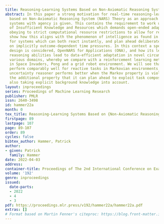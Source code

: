 ```yaml
---
title: Reasoning-Learning Systems Based on Non-Axiomatic Reasoning System Theory
abstract: In this paper a strong motivation for real-time reasoning-learning systems
  based on Non-Axiomatic Reasoning System (NARS) Theory as an approach to build intelligent
  systems with agency is given. This contains the requirement to work under the Assumption
  of Insufficient Knowledge and Resources which demands open-ended adaptation while
  obeying to strict computational resource restrictions to allow for real-time response. We
  show how this aligns with the phenomenon of intelligence as found in nature, allowing
  for systems which can both react instantly, and plan ahead deliberately dependent
  on implicitly outcome-dependent time pressures. In this context a specific implementation
  design is considered, OpenNARS for Applications (ONA), and how its learning and
  reasoning abilities lead to data-efficient adaptation in novel circumstances in
  various domains, whereby we compare with a reinforcement learning method, Q-Learning,
  in Space Invaders, Pong and a grid robot environment. We will see that both techniques
  perform comparably well for reactive tasks in Markovian environments, while the
  uncertainty reasoner performs better when the Markov property is violated, with
  the additional property that it can plan ahead to exploit task compositionality,
  also taking explicit background knowledge into account.
layout: inproceedings
series: Proceedings of Machine Learning Research
publisher: PMLR
issn: 2640-3498
id: hammer22a
month: 0
tex_title: Reasoning-Learning Systems Based on {Non-Axiomatic Reasoning System} Theory
firstpage: 89
lastpage: 107
page: 89-107
order: 89
cycles: false
bibtex_author: Hammer, Patrick
author:
- given: Patrick
  family: Hammer
date: 2022-04-03
address:
container-title: Proceedings of The 2nd International Conference on Examples
volume: '192'
genre: inproceedings
issued:
  date-parts:
  - 2022
  - 4
  - 3
pdf: https://proceedings.mlr.press/v192/hammer22a/hammer22a.pdf
extras: []
# Format based on Martin Fenner's citeproc: https://blog.front-matter.io/posts/citeproc-yaml-for-bibliographies/
---
```


